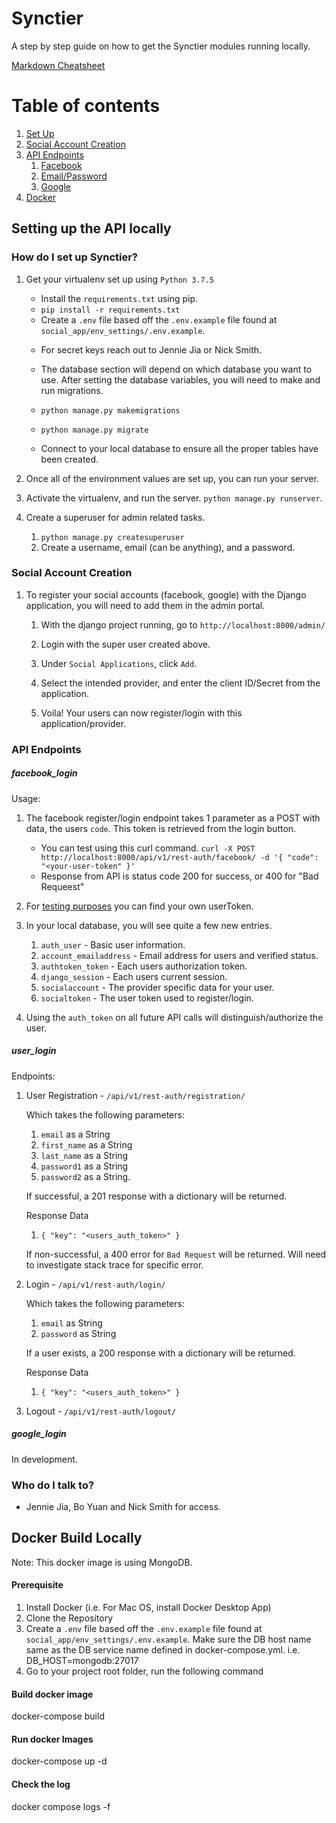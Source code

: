 # Synctier #

A step by step guide on how to get the Synctier modules running locally.

[Markdown Cheatsheet](https://github.com/adam-p/markdown-here/wiki/Markdown-Cheatsheet)

# Table of contents
1. [Set Up](#setup)
2. [Social Account Creation](#social)
3. [API Endpoints](#api)
    1. [Facebook](#facebook)
    2. [Email/Password](#email)
    3. [Google](#google)
4. [Docker](#docker)



## Setting up the API locally <a name="setup"></a>

### How do I set up Synctier?  

 1. Get your virtualenv set up using `Python 3.7.5`

    - Install the `requirements.txt` using pip.

    * `pip install -r requirements.txt`

    - Create a `.env` file based off the `.env.example` file found at `social_app/env_settings/.env.example`.
  
    * For secret keys reach out to Jennie Jia or Nick Smith.
    * The database section will depend on which database you want to use. After setting the database variables,
    you will need to make and run migrations.
    
    * `python manage.py makemigrations`
    * `python manage.py migrate`
    
    * Connect to your local database to ensure all the proper tables have been created.
    
 2. Once all of the environment values are set up, you can run your server.

 3. Activate the virtualenv, and run the server. `python manage.py runserver`.
 
 4. Create a superuser for admin related tasks.
    1. `python manage.py createsuperuser `
    2. Create a username, email (can be anything), and a password.


### Social Account Creation <a name="social"></a>

1. To register your social accounts (facebook, google) with the Django application, 
you will need to add them in the admin portal.

    1. With the django project running, go to `http://localhost:8000/admin/`
    
    2. Login with the super user created above.
    
    3. Under `Social Applications`, click `Add`.
    
    4. Select the intended provider, and enter the client ID/Secret from the application.
    
    5. Voila! Your users can now register/login with this application/provider. 
    
### API Endpoints <a name="api"></a>

##### **facebook_login** <a name="facebook"></a>

Usage:

1. The facebook register/login endpoint takes 1 parameter as a POST with data, the users `code`.
This token is retrieved from the login button. 
    * You can test using this curl command. `curl -X POST   http://localhost:8000/api/v1/rest-auth/facebook/ -d '{
"code": "<your-user-token"
}'`
    * Response from API is status code 200 for success, or 400 for "Bad Requeest"
2. For [testing purposes](https://developers.facebook.com/tools/accesstoken/) you can find your
own userToken.

3. In your local database, you will see quite a few new entries. 

    1. `auth_user` - Basic user information.
    2. `account_emailaddress` - Email address for users and verified status.
    3. `authtoken_token` - Each users authorization token. 
    4. `django_session` - Each users current session. 
    5. `socialaccount` - The provider specific data for your user.
    6. `socialtoken` - The user token used to register/login. 

4. Using the `auth_token` on all future API calls will distinguish/authorize the user.

##### **user_login** <a name="email"></a>

Endpoints:

1. User Registration - `/api/v1/rest-auth/registration/`

    Which takes the following parameters:
    
    1. `email` as a String
    2. `first_name` as a String
    3. `last_name` as a String
    4. `password1` as a String
    5. `password2` as a String.
    
    If successful, a 201 response with a dictionary will be returned.
    
    Response Data
    
    1. `{ "key": "<users_auth_token>" }`
    
    If non-successful, a 400 error for `Bad Request` will be returned. 
    Will need to investigate stack trace for specific error.
    
2. Login - `/api/v1/rest-auth/login/`

    Which takes the following parameters:
    
    1. `email` as String
    2. `password` as String
    
    If a user exists, a 200 response with a dictionary will be returned. 
    
    Response Data
    
    1. `{ "key": "<users_auth_token>" }`
    
3. Logout - `/api/v1/rest-auth/logout/`
    

##### **google_login** <a name="google"></a>

In development.

### Who do I talk to? ###

* Jennie Jia, Bo Yuan and Nick Smith for access.

## Docker Build Locally <a name="docker"></a> 

Note: This docker image is using MongoDB.

#### Prerequisite ####
1. Install Docker (i.e. For Mac OS,  install Docker Desktop App)
2. Clone the Repository
3. Create a `.env` file based off the `.env.example` file found at `social_app/env_settings/.env.example`.  Make sure the DB host name same as the DB service name defined in docker-compose.yml.  i.e.
   DB_HOST=mongodb:27017
4.  Go to  your project root folder, run the following command

#### Build docker image ####
   docker-compose build
#### Run docker Images  ####
   docker-compose up -d
#### Check the log ####
   docker compose logs -f   

